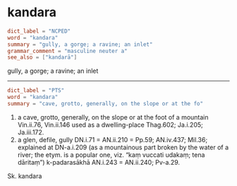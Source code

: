 # kandara

``` toml
dict_label = "NCPED"
word = "kandara"
summary = "gully, a gorge; a ravine; an inlet"
grammar_comment = "masculine neuter a"
see_also = ["kandarā"]
```

gully, a gorge; a ravine; an inlet

--------------------

``` toml
dict_label = "PTS"
word = "kandara"
summary = "cave, grotto, generally, on the slope or at the fo"
```

1. a cave, grotto, generally, on the slope or at the foot of a mountain Vin.ii.76, Vin.ii.146 used as a dwelling\-place Thag.602; Ja.i.205; Ja.iii.172.
2. a glen, defile, gully DN.i.71 = AN.ii.210 = Pp.59; AN.iv.437; Mil.36; explained at DN\-a.i.209 (as a mountainous part broken by the water of a river; the etym. is a popular one, viz. “kaṃ vuccati udakaṃ; tena dāritaṃ”) k\-padarasākhā AN.i.243 = AN.ii.240; Pv\-a.29.

Sk. kandara

